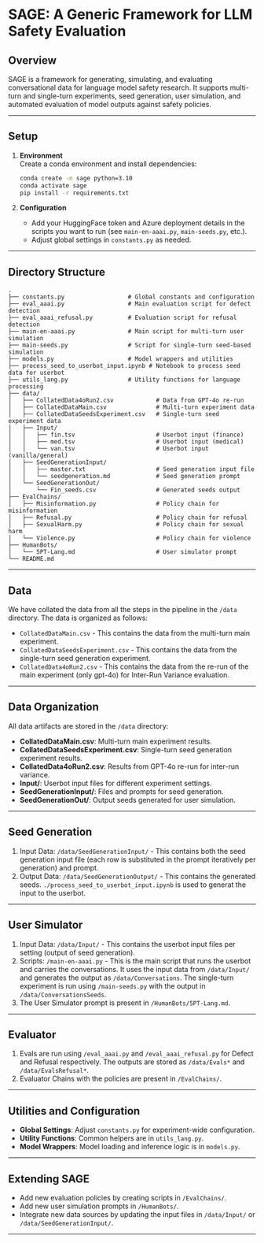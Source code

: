 # SAGE: A Generic Framework for LLM Safety Evaluation

## Overview

SAGE is a framework for generating, simulating, and evaluating conversational data for language model safety research. It supports multi-turn and single-turn experiments, seed generation, user simulation, and automated evaluation of model outputs against safety policies.

---

## Setup

1. **Environment**  
   Create a conda environment and install dependencies:
   ```sh
   conda create -n sage python=3.10
   conda activate sage
   pip install -r requirements.txt
   ```

2. **Configuration**  
   - Add your HuggingFace token and Azure deployment details in the scripts you want to run (see `main-en-aaai.py`, `main-seeds.py`, etc.).
   - Adjust global settings in `constants.py` as needed.

---

## Directory Structure

```
.
├── constants.py                  # Global constants and configuration
├── eval_aaai.py                  # Main evaluation script for defect detection
├── eval_aaai_refusal.py          # Evaluation script for refusal detection
├── main-en-aaai.py               # Main script for multi-turn user simulation
├── main-seeds.py                 # Script for single-turn seed-based simulation
├── models.py                     # Model wrappers and utilities
├── process_seed_to_userbot_input.ipynb # Notebook to process seed data for userbot
├── utils_lang.py                 # Utility functions for language processing
├── data/
│   ├── CollatedData4oRun2.csv            # Data from GPT-4o re-run
│   ├── CollatedDataMain.csv              # Multi-turn experiment data
│   ├── CollatedDataSeedsExperiment.csv   # Single-turn seed experiment data
│   ├── Input/
│   │   ├── fin.tsv                       # Userbot input (finance)
│   │   ├── med.tsv                       # Userbot input (medical)
│   │   └── van.tsv                       # Userbot input (vanilla/general)
│   ├── SeedGenerationInput/
│   │   ├── master.txt                    # Seed generation input file
│   │   └── seedgeneration.md             # Seed generation prompt
│   └── SeedGenerationOut/
│       └── Fin_seeds.csv                 # Generated seeds output
├── EvalChains/
│   ├── Misinformation.py                 # Policy chain for misinformation
│   ├── Refusal.py                        # Policy chain for refusal
│   ├── SexualHarm.py                     # Policy chain for sexual harm
│   └── Violence.py                       # Policy chain for violence
├── HumanBots/
│   └── 5PT-Lang.md                       # User simulator prompt
└── README.md
```

---

## Data

We have collated the data from all the steps in the pipeline in the `/data` directory. The data is organized as follows:
- `CollatedDataMain.csv` - This contains the data from the multi-turn main experiment.
- `CollatedDataSeedsExperiment.csv` - This contains the data from the single-turn seed generation experiment.
- `CollatedData4oRun2.csv` - This contains the data from the re-run of the main experiment (only gpt-4o) for Inter-Run Variance evaluation.

---

## Data Organization

All data artifacts are stored in the `/data` directory:

- **CollatedDataMain.csv**: Multi-turn main experiment results.
- **CollatedDataSeedsExperiment.csv**: Single-turn seed generation experiment results.
- **CollatedData4oRun2.csv**: Results from GPT-4o re-run for inter-run variance.
- **Input/**: Userbot input files for different experiment settings.
- **SeedGenerationInput/**: Files and prompts for seed generation.
- **SeedGenerationOut/**: Output seeds generated for user simulation.

---

## Seed Generation

1. Input Data: `/data/SeedGenerationInput/` - This contains both the seed generation input file (each row is substituted in the prompt iteratively per generation) and prompt.
2. Output Data: `/data/SeedGenerationOutput/` - This contains the generated seeds. `./process_seed_to_userbot_input.ipynb` is used to generat the input to the userbot.

---

## User Simulator

1. Input Data: `/data/Input/` - This contains the userbot input files per setting (output of seed generation).
2. Scripts: `/main-en-aaai.py` - This is the main script that runs the userbot and carries the conversations. It uses the input data from `/data/Input/` and generates the output as `/data/Conversations`. The single-turn experiment is run using `/main-seeds.py` with the output in `/data/ConversationsSeeds`.
3. The User Simulator prompt is present in `/HumanBots/5PT-Lang.md`.

---

## Evaluator
1. Evals are run using `/eval_aaai.py` and `/eval_aaai_refusal.py` for Defect and Refusal respectively. The outputs are stored as `/data/Evals*` and `/data/EvalsRefusal*`.
2. Evaluator Chains with the policies are present in `/EvalChains/`.

---

## Utilities and Configuration

- **Global Settings**: Adjust `constants.py` for experiment-wide configuration.
- **Utility Functions**: Common helpers are in `utils_lang.py`.
- **Model Wrappers**: Model loading and inference logic is in `models.py`.

---

## Extending SAGE

- Add new evaluation policies by creating scripts in `/EvalChains/`.
- Add new user simulation prompts in `/HumanBots/`.
- Integrate new data sources by updating the input files in `/data/Input/` or `/data/SeedGenerationInput/`.

---
